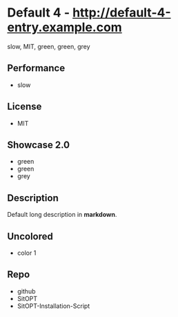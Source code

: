 # Default 4 - http://default-4-entry.example.com
slow, MIT, green, green, grey

## Performance
- slow

## License
- MIT

## Showcase 2.0
- green
- green
- grey

## Description
Default long description in __markdown__.

## Uncolored
- color 1

## Repo
- github
- SitOPT
- SitOPT-Installation-Script